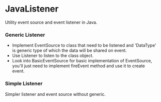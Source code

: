 # JavaListener
Utility event source and event listener in Java.

### Generic Listener
- Implement EventSource<DataType> to class that need to be listened and 'DataType' is generic type of which the data will be shared on event.
- Use Listener<DataType> to listen to the class object.
- Look into BasicEventSource for basic implementation of EventSource, you'll just need to implement fireEvent method and use it to create event.
### Simple Listener
Simpler listener and event source without generic.
